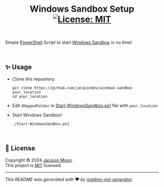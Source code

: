 <h1 align="center">Windows Sandbox Setup <a href="https://github.com/jacquindev/windows-sandbox/blob/main/LICENSE" target="_blank"><img alt="License: MIT" src="https://img.shields.io/badge/License-MIT-yellow.svg" />
</a></h1>

<br>

Simple [PowerShell](https://github.com/PowerShell/PowerShell) Script to start [Windows Sandbox](https://learn.microsoft.com/en-us/windows/security/application-security/application-isolation/windows-sandbox/windows-sandbox-overview) in no time!

<br>

## ✨ Usage

- Clone this repository.

  ```git
  git clone https://github.com/jacquindev/windows-sandbox your_location
  cd your_location
  ```

- Edit `$MappedFolder` in [Start-WindowsSandbox.ps1](./Start-WindowsSandbox.ps1) file with _`your_location`_
- Start Windows Sandbox!

  ```pwsh
  ./Start-WindowsSandbox.ps1
  ```

<br>

## 📝 License

Copyright © 2024 [Jacquin Moon](https://github.com/jacquindev).<br />
This project is [MIT](https://github.com/jacquindev/windows-sandbox/blob/main/LICENSE) licensed.

---

_This README was generated with ❤️ by [readme-md-generator](https://github.com/kefranabg/readme-md-generator)_
